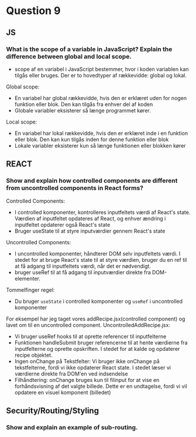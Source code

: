 # Question 9

## JS

### What is the scope of a variable in JavaScript? Explain the difference between global and local scope.
* scope af en variabel i JavaScript bestemmer, hvor i koden variablen kan tilgås eller bruges. Der er to hovedtyper af rækkevidde: global og lokal.

Global scope:
* En variabel har global rækkevidde, hvis den er erklæret uden for nogen funktion eller blok. Den kan tilgås fra enhver del af koden
* Globale variabler eksisterer så længe programmet kører.

Local scope:
* En variabel har lokal rækkevidde, hvis den er erklæret inde i en funktion eller blok. Den kan kun tilgås inden for denne funktion eller blok
* Lokale variabler eksisterer kun så længe funktionen eller blokken kører

## REACT

### Show and explain how controlled components are different from uncontrolled components in React forms?

Controlled Components:
* I controlled komponenter, kontrolleres inputfeltets værdi af React's state. Værdien af inputfeltet opdateres af React, og enhver ændring i inputfeltet opdaterer også React's state
* Bruger useState til at styre inputværdier gennem React's state

Uncontrolled Components:
* I uncontrolled komponenter, håndterer DOM selv inputfeltets værdi. I stedet for at bruge React's state til at styre værdien, bruger du en ref til at få adgang til inputfeltets værdi, når det er nødvendigt.
* bruger useRef til at få adgang til inputværdier direkte fra DOM-elementer.

Tommelfinger regel:
* Du bruger `useState` i controlled komponenter og `useRef` i uncontrolled komponenter

For eksempel har jeg taget vores addRecipe.jsx(controlled component) og lavet om til en uncontrolled component.
UncontrolledAddRecipe.jsx:
* Vi bruger useRef hooks til at oprette referencer til inputfelterne
* Funktionen handleSubmit bruger referencerne til at hente værdierne fra inputfelterne og oprette opskriften. I stedet for at kalde og opdaterer recipe objektet. 
* Ingen onChange på Tekstfelter: Vi bruger ikke onChange på tekstfelterne, fordi vi ikke opdaterer React state. I stedet læser vi værdierne direkte fra DOM'en ved indsendelse
* Filhåndtering: onChange bruges kun til filinput for at vise en forhåndsvisning af det valgte billede. Dette er en undtagelse, fordi vi vil opdatere en visuel komponent (billedet)

## Security/Routing/Styling

### Show and explain an example of sub-routing.
